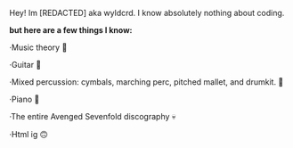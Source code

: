 Hey! Im [REDACTED] aka wyldcrd. I know absolutely nothing about coding.

**but here are a few things I know:**

·Music theory 🎵

·Guitar 🎸

·Mixed percussion: cymbals, marching perc, pitched mallet, and drumkit. 🥁

·Piano 🎹

·The entire Avenged Sevenfold discography 💀

·Html ig 🙃


<!---
wyldcrd/wyldcrd is a ✨ special ✨ repository because its `README.md` (this file) appears on your GitHub profile.
You can click the Preview link to take a look at your changes.
--->
